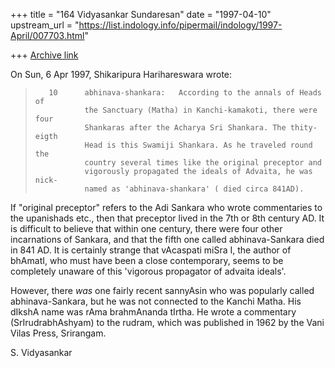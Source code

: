 +++
title = "164 Vidyasankar Sundaresan"
date = "1997-04-10"
upstream_url = "https://list.indology.info/pipermail/indology/1997-April/007703.html"

+++
[Archive link](https://list.indology.info/pipermail/indology/1997-April/007703.html)


On Sun, 6 Apr 1997, Shikaripura Harihareswara wrote:

> 
>        10      abhinava-shankara:   According to the annals of Heads of 
>                the Sanctuary (Matha) in Kanchi-kamakoti, there were four 
>                Shankaras after the Acharya Sri Shankara. The thity-eigth 
>                Head is this Swamiji Shankara. As he traveled round the 
>                country several times like the original preceptor and     
>                vigorously propagated the ideals of Advaita, he was nick-
>                named as 'abhinava-shankara' ( died circa 841AD). 
>

If "original preceptor" refers to the Adi Sankara who wrote commentaries
to the upanishads etc., then that preceptor lived in the 7th or 8th
century AD. It is difficult to believe that within one century, there were
four other incarnations of Sankara, and that the fifth one called
abhinava-Sankara died in 841 AD. It is certainly strange that vAcaspati
miSra I, the author of bhAmatI, who must have been a close contemporary,
seems to be completely unaware of this 'vigorous propagator of advaita
ideals'.

However, there *was* one fairly recent sannyAsin who was popularly called
abhinava-Sankara, but he was not connected to the Kanchi Matha. His
dIkshA name was rAma brahmAnanda tIrtha. He wrote a commentary
(SrIrudrabhAshyam) to the rudram, which was published in 1962 by the Vani
Vilas Press, Srirangam.

S. Vidyasankar





